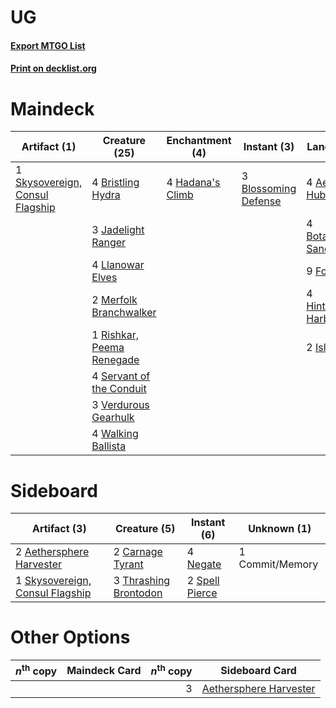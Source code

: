 # UG

#### [Export MTGO List](../collection/UG/UG.txt)
#### [Print on decklist.org](http://decklist.org/?deckmain=3%09Adventurous%20Impulse%0A4%09Aether%20Hub%0A3%09Blossoming%20Defense%0A4%09Botanical%20Sanctum%0A4%09Bristling%20Hydra%0A1%09Commit/Memory%0A9%09Forest%0A4%09Hadana's%20Climb%0A4%09Hinterland%20Harbor%0A2%09Island%0A3%09Jadelight%20Ranger%0A4%09Llanowar%20Elves%0A2%09Merfolk%20Branchwalker%0A1%09Rishkar,%20Peema%20Renegade%0A4%09Servant%20of%20the%20Conduit%0A1%09Skysovereign,%20Consul%20Flagship%0A3%09Verdurous%20Gearhulk%0A4%09Walking%20Ballista&deckside=2%09Aethersphere%20Harvester%0A2%09Carnage%20Tyrant%0A1%09Commit/Memory%0A4%09Negate%0A1%09Skysovereign,%20Consul%20Flagship%0A2%09Spell%20Pierce%0A3%09Thrashing%20Brontodon)
# Maindeck

|                                               Artifact (1)                                               |                                           Creature (25)                                            |                                      Enchantment (4)                                      |                                          Instant (3)                                          |                                          Land (23)                                           |                                          Sorcery (3)                                           |  Unknown (1)  |
|----------------------------------------------------------------------------------------------------------|----------------------------------------------------------------------------------------------------|-------------------------------------------------------------------------------------------|-----------------------------------------------------------------------------------------------|----------------------------------------------------------------------------------------------|------------------------------------------------------------------------------------------------|---------------|
|1 [Skysovereign, Consul Flagship](http://gatherer.wizards.com/Pages/Card/Details.aspx?multiverseid=417807)|4 [Bristling Hydra](http://gatherer.wizards.com/Pages/Card/Details.aspx?multiverseid=417720)        |4 [Hadana's Climb](http://gatherer.wizards.com/Pages/Card/Details.aspx?multiverseid=439815)|3 [Blossoming Defense](http://gatherer.wizards.com/Pages/Card/Details.aspx?multiverseid=417719)|4 [Aether Hub](http://gatherer.wizards.com/Pages/Card/Details.aspx?multiverseid=417815)       |3 [Adventurous Impulse](http://gatherer.wizards.com/Pages/Card/Details.aspx?multiverseid=443041)|1 Commit/Memory|
|                                                                                                          |3 [Jadelight Ranger](http://gatherer.wizards.com/Pages/Card/Details.aspx?multiverseid=439793)       |                                                                                           |                                                                                               |4 [Botanical Sanctum](http://gatherer.wizards.com/Pages/Card/Details.aspx?multiverseid=417817)|                                                                                                |               |
|                                                                                                          |4 [Llanowar Elves](http://gatherer.wizards.com/Pages/Card/Details.aspx?multiverseid=413717)         |                                                                                           |                                                                                               |9 [Forest](http://gatherer.wizards.com/Pages/Card/Details.aspx?multiverseid=439605)           |                                                                                                |               |
|                                                                                                          |2 [Merfolk Branchwalker](http://gatherer.wizards.com/Pages/Card/Details.aspx?multiverseid=435353)   |                                                                                           |                                                                                               |4 [Hinterland Harbor](http://gatherer.wizards.com/Pages/Card/Details.aspx?multiverseid=241988)|                                                                                                |               |
|                                                                                                          |1 [Rishkar, Peema Renegade](http://gatherer.wizards.com/Pages/Card/Details.aspx?multiverseid=423789)|                                                                                           |                                                                                               |2 [Island](http://gatherer.wizards.com/Pages/Card/Details.aspx?multiverseid=439602)           |                                                                                                |               |
|                                                                                                          |4 [Servant of the Conduit](http://gatherer.wizards.com/Pages/Card/Details.aspx?multiverseid=417742) |                                                                                           |                                                                                               |                                                                                              |                                                                                                |               |
|                                                                                                          |3 [Verdurous Gearhulk](http://gatherer.wizards.com/Pages/Card/Details.aspx?multiverseid=420592)     |                                                                                           |                                                                                               |                                                                                              |                                                                                                |               |
|                                                                                                          |4 [Walking Ballista](http://gatherer.wizards.com/Pages/Card/Details.aspx?multiverseid=423848)       |                                                                                           |                                                                                               |                                                                                              |                                                                                                |               |


# Sideboard

|                                               Artifact (3)                                               |                                          Creature (5)                                          |                                       Instant (6)                                       |  Unknown (1)  |
|----------------------------------------------------------------------------------------------------------|------------------------------------------------------------------------------------------------|-----------------------------------------------------------------------------------------|---------------|
|2 [Aethersphere Harvester](http://gatherer.wizards.com/Pages/Card/Details.aspx?multiverseid=423809)       |2 [Carnage Tyrant](http://gatherer.wizards.com/Pages/Card/Details.aspx?multiverseid=435334)     |4 [Negate](http://gatherer.wizards.com/Pages/Card/Details.aspx?multiverseid=447135)      |1 Commit/Memory|
|1 [Skysovereign, Consul Flagship](http://gatherer.wizards.com/Pages/Card/Details.aspx?multiverseid=417807)|3 [Thrashing Brontodon](http://gatherer.wizards.com/Pages/Card/Details.aspx?multiverseid=439805)|2 [Spell Pierce](http://gatherer.wizards.com/Pages/Card/Details.aspx?multiverseid=425876)|               |


# Other Options

|*n*<sup>th</sup> copy|Maindeck Card|*n*<sup>th</sup> copy|                                         Sideboard Card                                          |
|---------------------|-------------|--------------------:|-------------------------------------------------------------------------------------------------|
|                     |             |                    3|[Aethersphere Harvester](http://gatherer.wizards.com/Pages/Card/Details.aspx?multiverseid=423809)|


